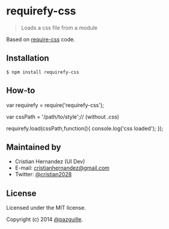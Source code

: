 # requirefy-css

> Loads a css file from a module

Based on [require-css](https://github.com/guybedford/require-css) code.

## Installation

    $ npm install requirefy-css

## How-to

var requirefy = require('requirefy-css');

var cssPath = '/path/to/style';// (without .css)

requirefy.load(cssPath,function(){
    console.log('css loaded');
});

## Maintained by
- Cristian Hernandez (UI Dev)
- E-mail: [cristianhernandez@gmail.com](mailto:cristianhernandez@gmail.com)
- Twitter: [@cristian2028](http://twitter.com/cristian2028)

## License
Licensed under the MIT license.

Copyright (c) 2014 [@pazguille](http://twitter.com/pazguille).